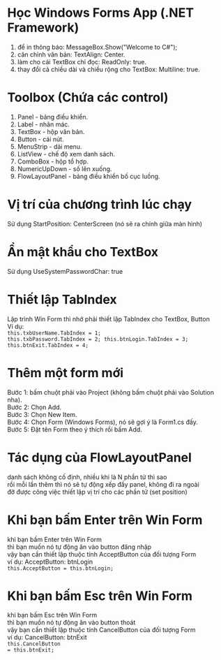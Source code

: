 # Học Windows Forms App (.NET Framework)
1. để in thông báo: MessageBox.Show("Welcome to C#");
2. căn chỉnh văn bản: TextAlign: Center.
3. làm cho cái TextBox chỉ đọc: ReadOnly: true.
4. thay đổi cả chiều dài và chiều rộng cho TextBox: Multiline: true.
# Toolbox (Chứa các control)
1. Panel - bảng điều khiển.
2. Label - nhãn mác.
3. TextBox - hộp văn bản.
4. Button - cái nút.
5. MenuStrip - dải menu.
6. ListView - chế độ xem danh sách.
7. ComboBox - hộp tổ hợp.
8. NumericUpDown - số lên xuống.
9. FlowLayoutPanel - bảng điều khiển bố cục luồng.
# Vị trí của chương trình lúc chạy
Sử dụng StartPosition: CenterScreen (nó sẽ ra chính giữa màn hình)
# Ẩn mật khẩu cho TextBox
Sử dụng UseSystemPasswordChar: true
# Thiết lập TabIndex
Lập trình Win Form thì nhớ phải thiết lập TabIndex cho TextBox, Button<br>
Ví dụ:<br>
<code>this.txbUserName.TabIndex = 1;
this.txbPassword.TabIndex = 2;
this.btnLogin.TabIndex = 3;
this.btnExit.TabIndex = 4;
</code>
# Thêm một form mới
Bước 1: bấm chuột phải vào Project (không bấm chuột phải vào Solution nha).<br>
Bước 2: Chọn Add.<br>
Bước 3: Chọn New Item.<br>
Bước 4: Chọn Form (Windows Forms), nó sẽ gợi ý là Form1.cs đấy.<br>
Bước 5: Đặt tên Form theo ý thích rồi bấm Add.
# Tác dụng của FlowLayoutPanel
danh sách không cố định, nhiều khi là N phần tử thì sao<br>
rồi mỗi lần thêm thì nó sẽ tự động xếp đầy panel, không đi ra ngoài<br>
đỡ được công việc thiết lập vị trí cho các phần tử (set position)
# Khi bạn bấm Enter trên Win Form
khi bạn bấm Enter trên Win Form<br>
thì bạn muốn nó tự động ăn vào button đăng nhập<br>
vậy bạn cần thiết lập thuộc tính AcceptButton của đối tượng Form<br>
ví dụ: AcceptButton: btnLogin<br>
<code>this.AcceptButton = this.btnLogin;</code>
# Khi bạn bấm Esc trên Win Form
khi bạn bấm Esc trên Win Form<br>
thì bạn muốn nó tự động ăn vào button thoát<br>
vậy bạn cần thiết lập thuộc tính CancelButton của đối tượng Form<br>
ví dụ: CancelButton: btnExit<br>
<code>this.CancelButton = this.btnExit;</code>
